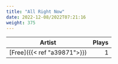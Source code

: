 ```yaml
---
title: "All Right Now"
date: 2022-12-08/2022T07:21:16
weight: 375
---
```




 Artist | Plays 
----- | -----:
[Free]({{< ref "a39871">}}) | 1
